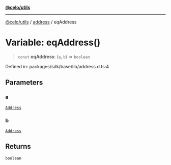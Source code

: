 [**@celo/utils**](../../README.md)

***

[@celo/utils](../../README.md) / [address](../README.md) / eqAddress

# Variable: eqAddress()

> `const` **eqAddress**: (`a`, `b`) => `boolean`

Defined in: packages/sdk/base/lib/address.d.ts:4

## Parameters

### a

[`Address`](../type-aliases/Address.md)

### b

[`Address`](../type-aliases/Address.md)

## Returns

`boolean`
